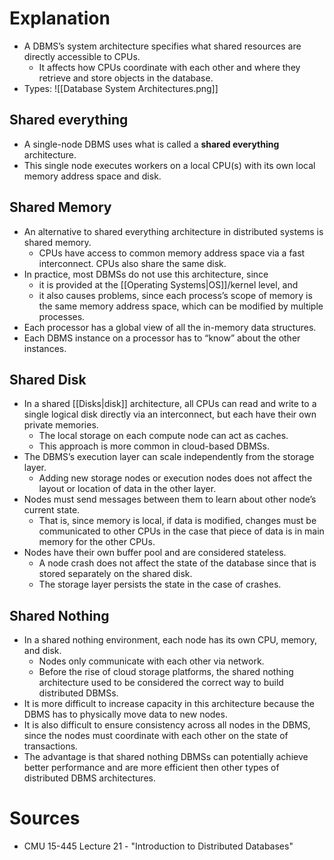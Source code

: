 # Explanation
- A DBMS’s system architecture specifies what shared resources are directly accessible to CPUs.
	- It affects how CPUs coordinate with each other and where they retrieve and store objects in the database.
- Types: ![[Database System Architectures.png]]

## Shared everything
- A single-node DBMS uses what is called a **shared everything** architecture.
- This single node executes workers on a local CPU(s) with its own local memory address space and disk.

## Shared Memory
- An alternative to shared everything architecture in distributed systems is shared memory.
	- CPUs have access to common memory address space via a fast interconnect. CPUs also share the same disk.
- In practice, most DBMSs do not use this architecture, since
	- it is provided at the [[Operating Systems|OS]]/kernel level, and
	- it also causes problems, since each process’s scope of memory is the same memory address space, which can be modified by multiple processes.
- Each processor has a global view of all the in-memory data structures.
- Each DBMS instance on a processor has to “know” about the other instances.

## Shared Disk
- In a shared [[Disks|disk]] architecture, all CPUs can read and write to a single logical disk directly via an interconnect, but each have their own private memories.
	- The local storage on each compute node can act as caches.
	- This approach is more common in cloud-based DBMSs.
- The DBMS’s execution layer can scale independently from the storage layer.
	- Adding new storage nodes or execution nodes does not affect the layout or location of data in the other layer.
- Nodes must send messages between them to learn about other node’s current state.
	- That is, since memory is local, if data is modified, changes must be communicated to other CPUs in the case that piece of data is in main memory for the other CPUs.
- Nodes have their own buffer pool and are considered stateless.
	- A node crash does not affect the state of the database since that is stored separately on the shared disk.
	- The storage layer persists the state in the case of crashes.

## Shared Nothing
- In a shared nothing environment, each node has its own CPU, memory, and disk.
	- Nodes only communicate with each other via network.
	- Before the rise of cloud storage platforms, the shared nothing architecture used to be considered the correct way to build distributed DBMSs.
- It is more difficult to increase capacity in this architecture because the DBMS has to physically move data to new nodes.
- It is also difficult to ensure consistency across all nodes in the DBMS, since the nodes must coordinate with each other on the state of transactions.
- The advantage is that shared nothing DBMSs can potentially achieve better performance and are more efficient then other types of distributed DBMS architectures.

# Sources
- CMU 15-445 Lecture 21 - "Introduction to Distributed Databases"